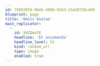 ```yaml
---
id: 74952659-80eb-4968-82bd-13a58720ce04
blueprint: page
title: 'Omnis beatae'
main_replicator:
  -
    id: XHZQmcFE
    headline: 'Et assumenda'
    headline_level: h2
    kind: random_url
    type: image
    enabled: true
---
```

